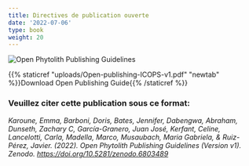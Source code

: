 ```yaml
---
title: Directives de publication ouverte
date: '2022-07-06'
type: book
weight: 20
---
```


![Open Phytolith Publishing Guidelines](open-pub-guide.jpg "Open Phytolith Publishing Guidelines on Zenodo")

{{% staticref "uploads/Open-publishing-ICOPS-v1.pdf" "newtab" %}}Download Open Publishing Guide{{% /staticref %}}

### Veuillez citer cette publication sous ce format:

*Karoune, Emma, Barboni, Doris, Bates, Jennifer, Dabengwa, Abraham, Dunseth, Zachary C, García-Granero, Juan José, Kerfant, Celine, Lancelotti, Carla, Madella, Marco, Musaubach, Maria Gabriela, & Ruiz-Pérez, Javier. (2022). Open Phytolith Publishing Guidelines (Version v1). Zenodo. https://doi.org/10.5281/zenodo.6803489*

